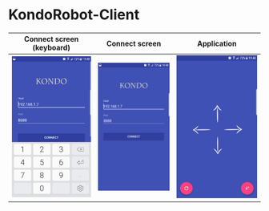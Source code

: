 # KondoRobot-Client

Connect screen (keyboard)  | Connect screen | Application
:-------------------------:|:-------------------------:|:-------------------------:
![](about/login2.png "Connect screen (keyboard)")  |  ![](about/login3.png "Connect screen") | ![](about/app.png "Connect screen (keyboard)")



